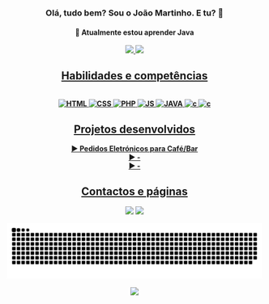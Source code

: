 <h3 align="center"><b> Olá, tudo bem? Sou o João Martinho. E tu? 👋 </b></h3>

<h4 align="center">🌱 Atualmente estou aprender Java</a>
<br></br>

<div align="center">
  <a href="https://github.com/varrys">
  <img height="135em" src="https://github-readme-stats.vercel.app/api?username=varrys&show_icons=true&theme=github_dark&include_all_commits=true&count_private=true"/>
    <img height="135em" src="https://github-readme-stats.vercel.app/api/top-langs/?username=varrys&layout=compact&langs_count=7&theme=github_dark"/>
</div>

  <h2 align="center">Habilidades e competências</h2>
  <div align="center"><br>
    <img src="https://cdn.jsdelivr.net/gh/devicons/devicon/icons/html5/html5-original.svg" alt="HTML" width="40" height="40" style="max-width:100%;"></img>
    <img src="https://cdn.jsdelivr.net/gh/devicons/devicon/icons/css3/css3-original.svg" alt="CSS" width="40" height="40" style="max-width:100%;"></img>
    <img src="https://cdn.jsdelivr.net/gh/devicons/devicon/icons/php/php-original.svg" alt="PHP" width="40" height="40" style="max-width:100%;"></img>
    <img src="https://cdn.jsdelivr.net/gh/devicons/devicon/icons/javascript/javascript-original.svg" alt="JS" width="40" height="40" style="max-width:100%;"></img>  
    <img src="https://cdn.jsdelivr.net/gh/devicons/devicon/icons/java/java-original.svg" alt="JAVA" width="40" height="40" style="max-width:100%;"></img>  
    <img src="https://cdn.jsdelivr.net/gh/devicons/devicon/icons/c/c-original.svg" alt="c" width="40" height="40" style="max-width:100%;"></img>
    <img src="https://cdn.jsdelivr.net/gh/devicons/devicon/icons/mysql/mysql-original-wordmark.svg" alt="c" width="40" height="40" style="max-width:100%;"></img>   
  </div>
  
  <h2 align="center">Projetos desenvolvidos</h2>
  <div><b>▶ Pedidos Eletrónicos para Café/Bar</b></div>  
  <div><b>▶ -</b></div>
  <div><b>▶ -</b></div>
  
  <h2 align="center">Contactos e páginas</h2>
  
  <div align="center">   
  <a href = "mailto:jmartinhoramos@gmail.com"><img src="https://img.shields.io/badge/-Gmail-%23333?style=for-the-badge&logo=gmail&logoColor=white" target="_blank"></a>
  <a href="https://www.linkedin.com/in/joao-martinho-gigante-ramos/" target="_blank"><img src="https://img.shields.io/badge/-LinkedIn-%230077B5?style=for-the-badge&logo=linkedin&logoColor=white" target="_blank"></a> 
 
  ![Snake animation](https://github.com/Varrys/Varrys/blob/output/github-contribution-grid-snake.svg)
 
</div>
<div align="center"><img src="https://visitor-badge.glitch.me/badge?page_id=Varrys"></div>

